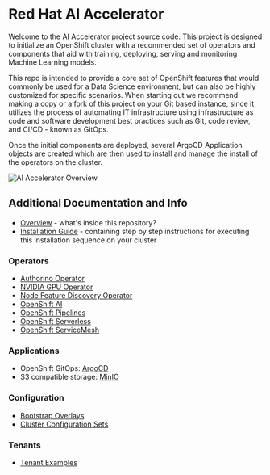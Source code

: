 # Red Hat AI Accelerator

Welcome to the AI Accelerator project source code. This project is designed to initialize an OpenShift cluster with a recommended set of operators and components that aid with training, deploying, serving and monitoring Machine Learning models.

This repo is intended to provide a core set of OpenShift features that would commonly be used for a Data Science environment, but can also be highly customized for specific scenarios. When starting out we recommend making a copy or a fork of this project on your Git based instance, since it utilizes the process of automating IT infrastructure using infrastructure as code and software development best practices such as Git, code review, and CI/CD - known as GitOps.

Once the initial components are deployed, several ArgoCD Application objects are created which are then used to install and manage the install of the operators on the cluster.

![AI Accelerator Overview](documentation/diagrams/AI_Accelerator.drawio.png)

## Additional Documentation and Info

* [Overview](documentation/overview.md) - what's inside this repository?
* [Installation Guide](documentation/installation.md) - containing step by step instructions for executing this installation sequence on your cluster

### Operators

* [Authorino Operator](components/operators/authorino-operator/)
* [NVIDIA GPU Operator](components/operators/gpu-operator-certified/)
* [Node Feature Discovery Operator](components/operators/nfd/)
* [OpenShift AI](components/operators/openshift-ai/)
* [OpenShift Pipelines](components/operators/openshift-pipelines/)
* [OpenShift Serverless](components/operators/openshift-serverless/)
* [OpenShift ServiceMesh](components/operators/openshift-servicemesh/)

### Applications

* OpenShift GitOps: [ArgoCD](components/argocd/)
* S3 compatible storage: [MinIO](components/apps/minio)

### Configuration

* [Bootstrap Overlays](bootstrap/overlays/)
* [Cluster Configuration Sets](clusters/overlays/)

### Tenants

* [Tenant Examples](tenants/)
